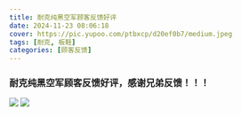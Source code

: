 ```yaml
---
title: 耐克纯黑空军顾客反馈好评
date: 2024-11-23 08:06:18
cover: https://pic.yupoo.com/ptbxcp/d20ef0b7/medium.jpeg
tags: [耐克, 板鞋]
categories: [顾客反馈]
---
```


###   耐克纯黑空军顾客反馈好评，感谢兄弟反馈！！！
![](https://pic.yupoo.com/ptbxcp/3ebb8a30/ac01f7a2.jpeg)
![](https://pic.yupoo.com/ptbxcp/d20ef0b7/a814638e.jpeg)